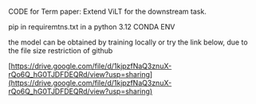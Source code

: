 CODE for Term paper: Extend ViLT for the downstream task.

pip in requiremtns.txt in a python 3.12 CONDA ENV

the model can be obtained by training locally or try the link below, due to the file size restriction of github

[https://drive.google.com/file/d/1kjpzfNaQ3znuX-rQo6Q_hG0TJDFDEQRd/view?usp=sharing](https://drive.google.com/file/d/1kjpzfNaQ3znuX-rQo6Q_hG0TJDFDEQRd/view?usp=sharing)
